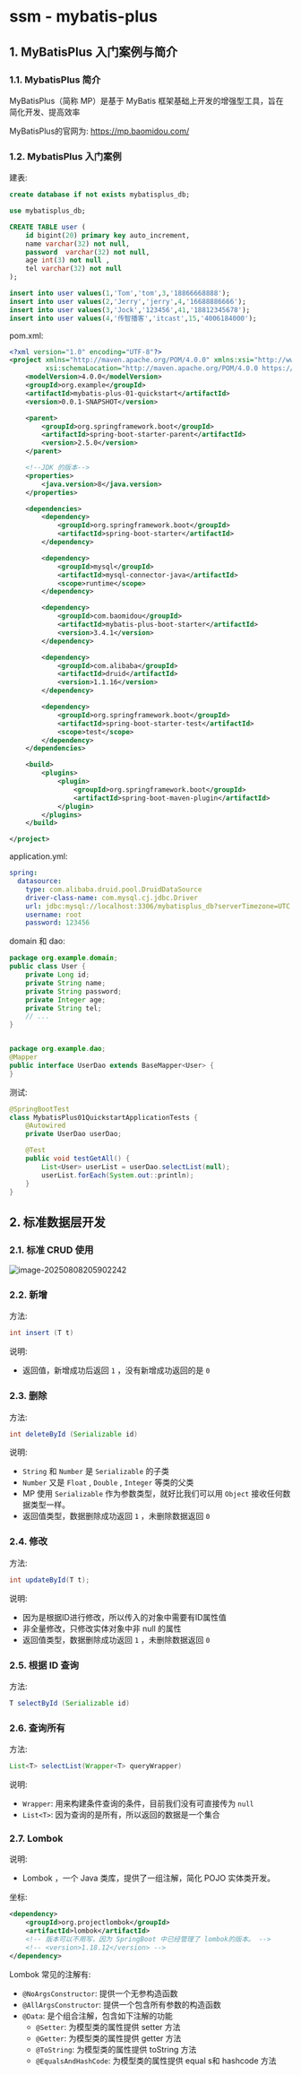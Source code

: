 <!--#region
@author 吴钦飞
@email wuqinfei@qq.com
@create date 2025-08-08 20:06:14
@modify date 2025-08-08 21:10:39
@desc [description]
#endregion-->

# ssm - mybatis-plus

## 1. MyBatisPlus 入门案例与简介

### 1.1. MybatisPlus 简介

MyBatisPlus（简称 MP）是基于 MyBatis 框架基础上开发的增强型工具，旨在 简化开发、提高效率

MyBatisPlus的官网为: https://mp.baomidou.com/

### 1.2. MybatisPlus 入门案例

建表:

```sql
create database if not exists mybatisplus_db;

use mybatisplus_db;

CREATE TABLE user (
    id bigint(20) primary key auto_increment,
    name varchar(32) not null,
    password  varchar(32) not null,
    age int(3) not null ,
    tel varchar(32) not null
);

insert into user values(1,'Tom','tom',3,'18866668888');
insert into user values(2,'Jerry','jerry',4,'16688886666');
insert into user values(3,'Jock','123456',41,'18812345678');
insert into user values(4,'传智播客','itcast',15,'4006184000');
```

pom.xml:

```xml
<?xml version="1.0" encoding="UTF-8"?>
<project xmlns="http://maven.apache.org/POM/4.0.0" xmlns:xsi="http://www.w3.org/2001/XMLSchema-instance"
         xsi:schemaLocation="http://maven.apache.org/POM/4.0.0 https://maven.apache.org/xsd/maven-4.0.0.xsd">
    <modelVersion>4.0.0</modelVersion>
    <groupId>org.example</groupId>
    <artifactId>mybatis-plus-01-quickstart</artifactId>
    <version>0.0.1-SNAPSHOT</version>

    <parent>
        <groupId>org.springframework.boot</groupId>
        <artifactId>spring-boot-starter-parent</artifactId>
        <version>2.5.0</version>
    </parent>

    <!--JDK 的版本-->
    <properties>
        <java.version>8</java.version>
    </properties>

    <dependencies>
        <dependency>
            <groupId>org.springframework.boot</groupId>
            <artifactId>spring-boot-starter</artifactId>
        </dependency>

        <dependency>
            <groupId>mysql</groupId>
            <artifactId>mysql-connector-java</artifactId>
            <scope>runtime</scope>
        </dependency>

        <dependency>
            <groupId>com.baomidou</groupId>
            <artifactId>mybatis-plus-boot-starter</artifactId>
            <version>3.4.1</version>
        </dependency>

        <dependency>
            <groupId>com.alibaba</groupId>
            <artifactId>druid</artifactId>
            <version>1.1.16</version>
        </dependency>

        <dependency>
            <groupId>org.springframework.boot</groupId>
            <artifactId>spring-boot-starter-test</artifactId>
            <scope>test</scope>
        </dependency>
    </dependencies>

    <build>
        <plugins>
            <plugin>
                <groupId>org.springframework.boot</groupId>
                <artifactId>spring-boot-maven-plugin</artifactId>
            </plugin>
        </plugins>
    </build>

</project>
```

application.yml:

```yml
spring:
  datasource:
    type: com.alibaba.druid.pool.DruidDataSource
    driver-class-name: com.mysql.cj.jdbc.Driver
    url: jdbc:mysql://localhost:3306/mybatisplus_db?serverTimezone=UTC
    username: root
    password: 123456
```

domain 和 dao:

```java
package org.example.domain;
public class User {
    private Long id;
    private String name;
    private String password;
    private Integer age;
    private String tel;
    // ...
}


package org.example.dao;
@Mapper
public interface UserDao extends BaseMapper<User> {
}
```

测试:

```java
@SpringBootTest
class MybatisPlus01QuickstartApplicationTests {
    @Autowired
    private UserDao userDao;

    @Test
    public void testGetAll() {
        List<User> userList = userDao.selectList(null);
        userList.forEach(System.out::println);
    }
}
```

## 2. 标准数据层开发

### 2.1. 标准 CRUD 使用

![image-20250808205902242](./images/image-20250808205902242.png)

### 2.2. 新增

方法:

```java
int insert (T t)
```

说明:

* 返回值，新增成功后返回 `1` ，没有新增成功返回的是 `0`

### 2.3. 删除

方法:

```java
int deleteById (Serializable id)
```

说明:

* `String` 和 `Number` 是 `Serializable` 的子类
* `Number` 又是 `Float` , `Double` , `Integer` 等类的父类
* MP 使用 `Serializable` 作为参数类型，就好比我们可以用 `Object` 接收任何数据类型一样。
* 返回值类型，数据删除成功返回 `1` ，未删除数据返回 `0`

### 2.4. 修改

方法:

```java
int updateById(T t);
```

说明:

* 因为是根据ID进行修改，所以传入的对象中需要有ID属性值
* 非全量修改，只修改实体对象中非 null 的属性
* 返回值类型，数据删除成功返回 `1` ，未删除数据返回 `0`

### 2.5. 根据 ID 查询

方法:

```java
T selectById (Serializable id)
```

### 2.6. 查询所有

方法:

```java
List<T> selectList(Wrapper<T> queryWrapper)
```

说明:

* `Wrapper`: 用来构建条件查询的条件，目前我们没有可直接传为 `null`
* `List<T>`: 因为查询的是所有，所以返回的数据是一个集合

### 2.7. Lombok

说明:

* Lombok ，一个 Java 类库，提供了一组注解，简化 POJO 实体类开发。

坐标:

```xml
<dependency>
    <groupId>org.projectlombok</groupId>
    <artifactId>lombok</artifactId>
    <!-- 版本可以不用写，因为 SpringBoot 中已经管理了 lombok的版本。 -->
    <!-- <version>1.18.12</version> -->
</dependency>
```

Lombok 常见的注解有:

* `@NoArgsConstructor`: 提供一个无参构造函数
* `@AllArgsConstructor`: 提供一个包含所有参数的构造函数
* `@Data`: 是个组合注解，包含如下注解的功能
   * `@Setter`: 为模型类的属性提供 setter 方法
   * `@Getter`: 为模型类的属性提供 getter 方法
   * `@ToString`: 为模型类的属性提供 toString 方法
   * `@EqualsAndHashCode`: 为模型类的属性提供 equal s和 hashcode 方法